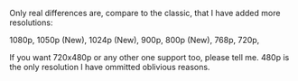 Only real differences are, compare to the classic, that I have added more resolutions:

1080p,
1050p (New),
1024p (New),
900p,
800p (New),
768p,
720p,

If you want 720x480p or any other one support too, please tell me. 480p is the only resolution I have ommitted oblivious reasons.

